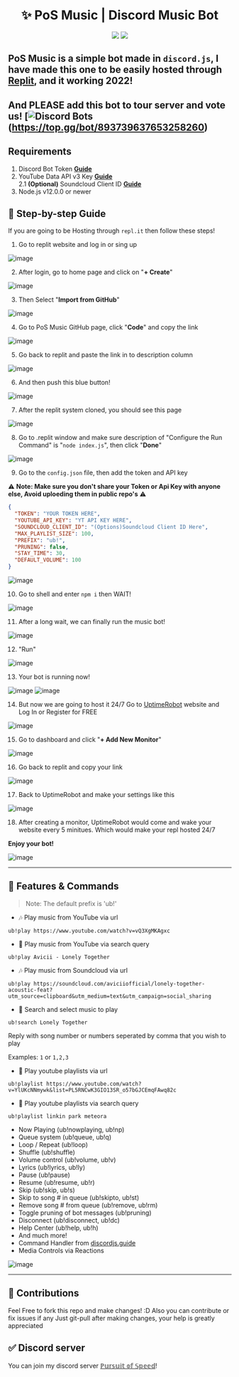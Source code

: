 <h1 align="center">✨ PoS Music | Discord Music Bot</h1>

<p align="center">
  <a href="https://github.com/york9675/PoS-Music/issues"><img src="https://img.shields.io/github/issues/york9675/PoS-Music?style=flat" /></a>
  <a href="https://github.com/york9675/PoS-Music/stargazers"><img src="https://img.shields.io/github/stars/york9675/PoS-Music?style=flat" /></a>
</p>

## PoS Music is a simple bot made in `discord.js`, I have made this one to be easily hosted through [Replit](https://replit.com), and it working 2022!

And **PLEASE** add this bot to tour server and vote us!
[![Discord Bots](https://top.gg/api/widget/893739637653258260.svg)(https://top.gg/bot/893739637653258260)
---
## Requirements

1. Discord Bot Token **[Guide](https://discordjs.guide/preparations/setting-up-a-bot-application.html#creating-your-bot)**
2. YouTube Data API v3 Key **[Guide](https://www.youtube.com/watch?v=N18czV5tj5o)**  
2.1 **(Optional)** Soundcloud Client ID **[Guide](https://github.com/eritislami/evobot/issues/93#issuecomment-649962700)**
3. Node.js v12.0.0 or newer

## 🚀 Step-by-step Guide

If you are going to be Hosting through `repl.it` then follow these steps!

1. Go to replit website and log in or sing up

![image](https://media.discordapp.net/attachments/947773974954262588/994143016870740018/unknown.png)

2. After login, go to home page and click on "**+ Create**"

![image](https://media.discordapp.net/attachments/947773974954262588/994144043657339031/unknown.png)

3. Then Select "**Import from GitHub**"

![image](https://media.discordapp.net/attachments/947773974954262588/994144409740386304/unknown.png)

4. Go to PoS Music GitHub page, click "**Code**" and copy the link

![image](https://media.discordapp.net/attachments/947773974954262588/994144972360126555/unknown.png)

5. Go back to replit and paste the link in to description column

![image](https://media.discordapp.net/attachments/947773974954262588/994145470572146698/unknown.png)

6. And then push this blue button!

![image](https://media.discordapp.net/attachments/947773974954262588/994145850139869255/unknown.png)

7. After the replit system cloned, you should see this page 

![image](https://media.discordapp.net/attachments/947773974954262588/994146186653081661/unknown.png)

8. Go to .replit window and make sure description  of "Configure the Run Command" is "`node index.js`", then click "**Done**"

![image](https://media.discordapp.net/attachments/947773974954262588/994146919150522409/unknown.png)

9. Go to the `config.json` file, then add the token and API key

:warning: **Note: Make sure you don't share your Token or Api Key with anyone else, Avoid uploeding them in public repo's** :warning:

```json
{
  "TOKEN": "YOUR TOKEN HERE",
  "YOUTUBE_API_KEY": "YT API KEY HERE",
  "SOUNDCLOUD_CLIENT_ID": "(Options)Soundcloud Client ID Here",
  "MAX_PLAYLIST_SIZE": 100,
  "PREFIX": "ub!",
  "PRUNING": false,
  "STAY_TIME": 30,
  "DEFAULT_VOLUME": 100
}
```

![image](https://media.discordapp.net/attachments/947773974954262588/994147296327520256/unknown.png)

10. Go to shell and enter `npm i` then WAIT!

![image](https://media.discordapp.net/attachments/947773974954262588/994151460277342268/unknown.png)

11. After a long wait, we can finally run the music bot!

![image](https://media.discordapp.net/attachments/947773974954262588/994153862845960202/unknown.png)

12. "Run"

![image](https://media.discordapp.net/attachments/947773974954262588/994153992974254080/unknown.png)

13. Your bot is running now!

![image](https://media.discordapp.net/attachments/947773974954262588/994154476317458442/unknown.png)
![image](https://media.discordapp.net/attachments/947773974954262588/994154476527177768/unknown.png)

14. But now we are going to host it 24/7
Go to [UptimeRobot](https://uptimerobot.com/) website and Log In or Register for FREE

![image](https://media.discordapp.net/attachments/947773974954262588/994154932682895391/unknown.png)

15. Go to dashboard and click "**+ Add New Monitor**" 

![image](https://media.discordapp.net/attachments/947773974954262588/994155652513538048/unknown.png)

16. Go back to replit and copy your link

![image](https://media.discordapp.net/attachments/947773974954262588/994156007011930122/unknown.png)

17. Back to UptimeRobot and make your settings like this

![image](https://media.discordapp.net/attachments/947773974954262588/994156567840698438/unknown.png)

18. After creating a monitor, UptimeRobot would come and wake your website every 5 minitues. Which would make your repl hosted 24/7

**Enjoy your bot!**

![image](https://media.discordapp.net/attachments/947773974954262588/994157094515257344/unknown.png)


---

## 📝 Features & Commands

> Note: The default prefix is 'ub!'

* 🎶 Play music from YouTube via url

`ub!play https://www.youtube.com/watch?v=vQ3XgMKAgxc`

* 🔎 Play music from YouTube via search query

`ub!play Avicii - Lonely Together`

* 🎶 Play music from Soundcloud via url

`ub!play https://soundcloud.com/aviciiofficial/lonely-together-acoustic-feat?utm_source=clipboard&utm_medium=text&utm_campaign=social_sharing`

* 🔎 Search and select music to play

`ub!search Lonely Together`

Reply with song number or numbers seperated by comma that you wish to play

Examples: `1` or `1,2,3`

* 📃 Play youtube playlists via url

`ub!playlist https://www.youtube.com/watch?v=YlUKcNNmywk&list=PL5RNCwK3GIO13SR_o57bGJCEmqFAwq82c`

* 🔎 Play youtube playlists via search query

`ub!playlist linkin park meteora`
* Now Playing (ub!nowplaying, ub!np)
* Queue system (ub!queue, ub!q)
* Loop / Repeat (ub!loop)
* Shuffle (ub!shuffle)
* Volume control (ub!volume, ub!v)
* Lyrics (ub!lyrics, ub!ly)
* Pause (ub!pause)
* Resume (ub!resume, ub!r)
* Skip (ub!skip, ub!s)
* Skip to song # in queue (ub!skipto, ub!st)
* Remove song # from queue (ub!remove, ub!rm)
* Toggle pruning of bot messages (ub!pruning)
* Disconnect (ub!disconnect, ub!dc)
* Help Center (ub!help, ub!h)
* And much more!
* Command Handler from [discordjs.guide](https://discordjs.guide/)
* Media Controls via Reactions

![image](https://media.discordapp.net/attachments/947773974954262588/993827538671513680/unknown.png)

---

## 🤝 Contributions

Feel Free to fork this repo and make changes! :D
Also you can contribute or fix issues if any
Just git-pull after making changes, your help is greatly appreciated

## ✅ Discord server

You can join my discord server [ℙ𝕦𝕣𝕤𝕦𝕚𝕥 𝕠𝕗 𝕊𝕡𝕖𝕖𝕕](https://discord.gg/gASqnJYCWc)!
